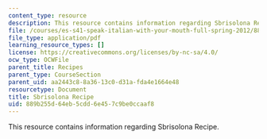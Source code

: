 ```yaml
---
content_type: resource
description: This resource contains information regarding Sbrisolona Recipe.
file: /courses/es-s41-speak-italian-with-your-mouth-full-spring-2012/889b255d64eb5cdd6e457c9be0ccaaf8_MITES_S41S12_recipe_10.pdf
file_type: application/pdf
learning_resource_types: []
license: https://creativecommons.org/licenses/by-nc-sa/4.0/
ocw_type: OCWFile
parent_title: Recipes
parent_type: CourseSection
parent_uid: aa2443c8-8a36-13c0-d31a-fda4e1664e48
resourcetype: Document
title: Sbrisolona Recipe
uid: 889b255d-64eb-5cdd-6e45-7c9be0ccaaf8
---
```

This resource contains information regarding Sbrisolona Recipe.
